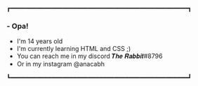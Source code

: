 ┏━━━━━━━━━━━━━━━━━━━━━━━━━━━━━━━━━━━━━━━━━━━━━━━━┓
### - Opa!
- I'm 14 years old
- I'm currently learning HTML and CSS ;)
- You can reach me in my discord 𝑻𝒉𝒆 𝑹𝒂𝒃𝒃𝒊𝒕#8796
- Or in my instagram @anacabh

┗━━━━━━━━━━━━━━━━━━━━━━━━━━━━━━━━━━━━━━━━━━━━━━━━┛

